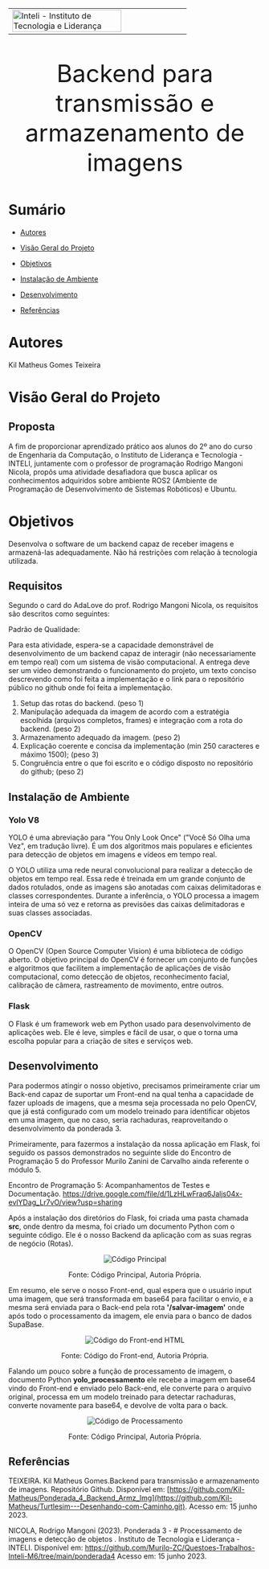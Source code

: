 <table>

<tr>

</td>

  

<td><a  href= "https://www.inteli.edu.br/"><img  src="https://www.inteli.edu.br/wp-content/uploads/2021/08/20172028/marca_1-2.png"  alt="Inteli - Instituto de Tecnologia e Liderança"  border="0"  width="80%"></a>

</td>

</tr>

</table>

  

<font  size="20"><center>

Backend para transmissão e armazenamento de imagens
</center></font>

  

# **Sumário**

  

- [Autores](#autores)


- [Visão Geral do Projeto](#visão-geral-do-projeto)


- [Objetivos](#objetivos)
  

- [Instalação de Ambiente](#instalação-de-ambiente)


- [Desenvolvimento](#desenvolvimento)

  
- [Referências](#referências)

  

# Autores

  

Kil Matheus Gomes Teixeira

  

# Visão Geral do Projeto

## Proposta

A fim de proporcionar aprendizado prático aos alunos do 2º ano do curso de Engenharia da Computação, o Instituto de Liderança e Tecnologia - INTELI, juntamente com o professor de programação Rodrigo Mangoni Nicola, propôs uma atividade desafiadora que busca aplicar os conhecimentos adquiridos sobre ambiente ROS2 (Ambiente de Programação de Desenvolvimento de Sistemas Robóticos) e Ubuntu.

# Objetivos

Desenvolva o software de um backend capaz de receber imagens e armazená-las adequadamente. Não há restrições com relação à tecnologia utilizada.

## Requisitos

Segundo o card do AdaLove do prof. Rodrigo Mangoni Nicola, os requisitos são descritos como seguintes:

Padrão de Qualidade:


Para esta atividade, espera-se a capacidade demonstrável de desenvolvimento de um backend capaz de interagir (não necessariamente em tempo real) com um sistema de visão computacional. A entrega deve ser um vídeo demonstrando o funcionamento do projeto, um texto conciso descrevendo como foi feita a implementação e o link para o repositório público no github onde foi feita a implementação.

1.  Setup das rotas do backend. (peso 1)
2.  Manipulação adequada da imagem de acordo com a estratégia escolhida (arquivos completos, frames) e integração com a rota do backend. (peso 2)
3.  Armazenamento adequado da imagem. (peso 2)
4.  Explicação coerente e concisa da implementação (min 250 caracteres e máximo 1500); (peso 3)
5.  Congruência entre o que foi escrito e o código disposto no repositório do github; (peso 2)

## Instalação de Ambiente

### Yolo V8

YOLO é uma abreviação para "You Only Look Once" ("Você Só Olha uma Vez", em tradução livre). É um dos algoritmos mais populares e eficientes para detecção de objetos em imagens e vídeos em tempo real.

O YOLO utiliza uma rede neural convolucional para realizar a detecção de objetos em tempo real. Essa rede é treinada em um grande conjunto de dados rotulados, onde as imagens são anotadas com caixas delimitadoras e classes correspondentes. Durante a inferência, o YOLO processa a imagem inteira de uma só vez e retorna as previsões das caixas delimitadoras e suas classes associadas.

### OpenCV

O OpenCV (Open Source Computer Vision) é uma biblioteca de código aberto. O objetivo principal do OpenCV é fornecer um conjunto de funções e algoritmos que facilitem a implementação de aplicações de visão computacional, como detecção de objetos, reconhecimento facial, calibração de câmera, rastreamento de movimento, entre outros.

### Flask

O Flask é um framework web em Python usado para desenvolvimento de aplicações web. Ele é leve, simples e fácil de usar, o que o torna uma escolha popular para a criação de sites e serviços web.

## Desenvolvimento

Para podermos atingir o nosso objetivo, precisamos primeiramente criar um Back-end capaz de suportar um Front-end na qual tenha a capacidade de fazer uploads de imagens, que a mesma seja processada no pelo OpenCV, que já está configurado com um modelo treinado para identificar objetos em uma imagem, que no caso, seria rachaduras, reaproveitando o desenvolvimento da ponderada 3.

Primeiramente, para fazermos a instalação da nossa aplicação em Flask, foi seguido os passos demonstrados no seguinte slide do Encontro de Programação 5 do Professor Murilo Zanini de Carvalho ainda referente o módulo 5.

 Encontro de Programação 5: Acompanhamentos de Testes e Documentação.
https://drive.google.com/file/d/1LzHLwFraq6Jaljs04x-evlYDag_Lr7vO/view?usp=sharing

Após a instalação dos diretórios do Flask, foi criada uma pasta chamada <b>src</b>, onde dentro da mesma, foi criado um documento Python com o seguinte código. Ele é o nosso Backend da aplicação com as suas regras de negócio (Rotas).

<p  align="center">
<img  src="img/main.png"  alt="Código Principal">
</p>

<p  align="center">
Fonte: Código Principal, Autoria Própria.
</p>

Em resumo, ele serve o nosso Front-end, qual espera que o usuário input uma imagem, que será transformada em base64 para facilitar o envio, e a mesma será enviada para o Back-end pela rota <b>'/salvar-imagem'</b> onde após todo o processamento da imagem, ele envia para o banco de dados SupaBase.

<p  align="center">
<img  src="img/front.png"  alt="Código do Front-end HTML">
</p>

<p  align="center">
Fonte: Código do Front-end, Autoria Própria.
</p>

Falando um pouco sobre a função de processamento de imagem, o documento Python <b>yolo_processamento</b> ele recebe a imagem em base64 vindo do Front-end e enviado pelo Back-end, ele converte para o arquivo original, processa em um modelo treinado para detectar rachaduras, converte novamente para base64, e devolve de volta para o back.

<p  align="center">
<img  src="img/processamento.png"  alt="Código de Processamento">
</p>

<p  align="center">
Fonte: Código Principal, Autoria Própria.
</p>


## Referências

TEIXEIRA. Kil Matheus Gomes.Backend para transmissão e armazenamento de imagens. Repositório Github. Disponível em: [https://github.com/Kil-Matheus/Ponderada_4_Backend_Armz_Img](https://github.com/Kil-Matheus/Turtlesim---Desenhando-com-Caminho.git). Acesso em: 15 junho 2023.

NICOLA,  Rodrigo Mangoni (2023). Ponderada 3 - # Processamento de imagens e detecção de objetos . Instituto de Tecnologia e Liderança - INTELI. Disponível em: https://github.com/Murilo-ZC/Questoes-Trabalhos-Inteli-M6/tree/main/ponderada4
Acesso em: 15 junho 2023. 